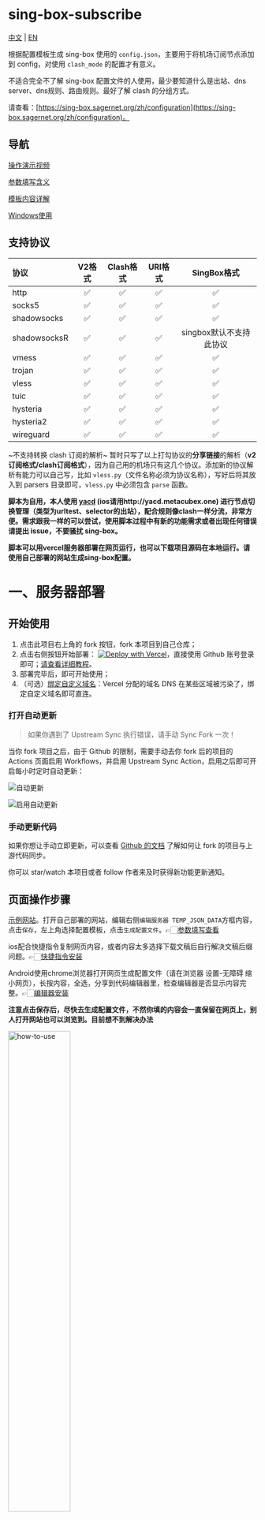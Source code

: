 # sing-box-subscribe

[中文](https://github.com/Toperlock/sing-box-subscribe/blob/main/README.md) | [EN](https://github.com/Toperlock/sing-box-subscribe/blob/main/instructions/README.md)

根据配置模板生成 sing-box 使用的 `config.json`，主要用于将机场订阅节点添加到 config，对使用 `clash_mode` 的配置才有意义。

不适合完全不了解 sing-box 配置文件的人使用，最少要知道什么是出站、dns server、dns规则、路由规则。最好了解 clash 的分组方式。

请查看：[https://sing-box.sagernet.org/zh/configuration](https://sing-box.sagernet.org/zh/configuration)。

## 导航

[操作演示视频](https://github.com/Toperlock/sing-box-subscribe#-%E5%8A%9F%E8%83%BD%E6%BC%94%E7%A4%BA%E8%A7%86%E9%A2%91)

[参数填写含义](https://github.com/Toperlock/sing-box-subscribe#providersjson%E6%96%87%E4%BB%B6)

[模板内容详解](https://github.com/Toperlock/sing-box-subscribe#config%E6%A8%A1%E6%9D%BF%E6%96%87%E4%BB%B6)

[Windows使用](https://github.com/Toperlock/sing-box-subscribe#windows-sing-box-%E4%BD%BF%E7%94%A8%E6%96%B9%E6%B3%95)

## 支持协议

|  协议 | V2格式 | Clash格式 | URI格式 | SingBox格式 |
|  :----  | :----: | :----: | :----: | :----: |
| http  | ✅ | ✅ | ✅ | ✅ |
| socks5  | ✅ | ✅ | ✅ | ✅ |
| shadowsocks  | ✅ | ✅ | ✅ | ✅ |
| shadowsocksR  | ✅ | ✅ | ✅ | singbox默认不支持此协议 |
| vmess  | ✅ | ✅ | ✅ | ✅ |
| trojan  | ✅ | ✅ | ✅ | ✅ |
| vless  | ✅ | ✅ | ✅ | ✅ |
| tuic  | ✅ | ✅ | ✅ | ✅ |
| hysteria  | ✅ | ✅ | ✅ | ✅ |
| hysteria2  | ✅ | ✅ | ✅ | ✅ |
| wireguard  | ✅ | ✅ | ✅ | ✅ |

~不支持转换 clash 订阅的解析~ 暂时只写了以上打勾协议的**分享链接**的解析（**v2订阅格式/clash订阅格式**），因为自己用的机场只有这几个协议。添加新的协议解析有能力可以自己写，比如 `vless.py`（文件名称必须为协议名称），写好后将其放入到 parsers 目录即可，`vless.py` 中必须包含 `parse` 函数。

**脚本为自用，本人使用 [yacd](https://yacd.metacubex.one) (ios请用http://yacd.metacubex.one) 进行节点切换管理（类型为urltest、selector的出站），配合规则像clash一样分流，非常方便。需求跟我一样的可以尝试，使用脚本过程中有新的功能需求或者出现任何错误请提出 issue，不要骚扰 sing-box。**

**脚本可以用vercel服务器部署在网页运行，也可以下载项目源码在本地运行。请使用自己部署的网站生成sing-box配置。**

# 一、服务器部署

## 开始使用

1. 点击此项目右上角的 fork 按钮，fork 本项目到自己仓库；
2. 点击右侧按钮开始部署：
   [![Deploy with Vercel](https://vercel.com/button)](https://vercel.com/new)，直接使用 Github 账号登录即可；[请查看详细教程](./docs/vercel-cn.md#如何新建项目)。
3. 部署完毕后，即可开始使用；
4. （可选）[绑定自定义域名](https://vercel.com/docs/concepts/projects/domains/add-a-domain)：Vercel 分配的域名 DNS 在某些区域被污染了，绑定自定义域名即可直连。

### 打开自动更新

> 如果你遇到了 Upstream Sync 执行错误，请手动 Sync Fork 一次！

当你 fork 项目之后，由于 Github 的限制，需要手动去你 fork 后的项目的 Actions 页面启用 Workflows，并启用 Upstream Sync Action，启用之后即可开启每小时定时自动更新：

![自动更新](https://github.com/Toperlock/ChatGPT-Next-Web/raw/main/docs/images/enable-actions.jpg)

![启用自动更新](https://github.com/Toperlock/ChatGPT-Next-Web/raw/main/docs/images/enable-actions-sync.jpg)

### 手动更新代码

如果你想让手动立即更新，可以查看 [Github 的文档](https://docs.github.com/en/pull-requests/collaborating-with-pull-requests/working-with-forks/syncing-a-fork) 了解如何让 fork 的项目与上游代码同步。

你可以 star/watch 本项目或者 follow 作者来及时获得新功能更新通知。

## 页面操作步骤

[示例网站](https://sing-box-subscribe.vercel.app/)。打开自己部署的网站，编辑右侧`编辑服务器 TEMP_JSON_DATA`方框内容，点击`保存`，左上角选择配置模板，点击`生成配置文件`。👉🏻[参数填写查看](https://github.com/Toperlock/sing-box-subscribe#providersjson%E6%96%87%E4%BB%B6)

ios配合快捷指令复制网页内容，或者内容太多选择下载文稿后自行解决文稿后缀问题。👉🏻[快捷指令安装](https://www.icloud.com/shortcuts/75fd371e0aa8438a89f715238a21ee68)

Android使用chrome浏览器打开网页生成配置文件（请在浏览器 设置-无障碍 缩小网页），长按内容，全选，分享到代码编辑器里，检查编辑器是否显示内容完整。👉🏻[编辑器安装](https://mt2.cn/download/)

**注意点击保存后，尽快去生成配置文件，不然你填的内容会一直保留在网页上，别人打开网站也可以浏览到。目前想不到解决办法**

<div align="left">
  <img src="https://github.com/Toperlock/sing-box-subscribe/assets/86833913/95a79758-245b-4806-a483-b2993db7e62e" alt="how-to-use" width="50%" />
</div>

## 🎬 功能演示视频

<div align="center">
   
**网页解析通用订阅链接(v2/clash/sing-box)**

https://github.com/Toperlock/sing-box-subscribe/assets/86833913/9b3c006d-d554-435b-99c9-b28d4ccaad74

**网页批量解析URI**

https://github.com/Toperlock/sing-box-subscribe/assets/86833913/88b0fa0e-b732-4018-8003-21f1a65586a9

**安卓谷歌浏览器页面缩小**

https://github.com/Toperlock/sing-box-subscribe/assets/86833913/f534503c-ed3f-4d67-8302-d498cc3fc805

**本地解析通用订阅链接(v2/clash/sing-box)**

https://github.com/Toperlock/sing-box-subscribe/assets/86833913/1249bb6a-54e4-44ef-9eb2-6057108bc337

**本地批量解析URI**

https://github.com/Toperlock/sing-box-subscribe/assets/86833913/f88b392c-ea81-4460-b8af-00fe879affb0

</div>

# 二、本地安装
### PC安装3.10及以上的[python](https://www.python.org/)版本，注意安装步骤里把python添加到系统环境变量（google安装步骤）

<div align="left">
  <img src="https://github.com/Toperlock/sing-box-subscribe/assets/86833913/f387322b-a602-40df-b3b6-95561329f2f8" alt="install" width="60%" />
</div>

### 在终端输入下面指令安装依赖（Mac把pip改为pip3）：

```
pip install requests paramiko scp chardet Flask PyYAML ruamel.yaml
```

<div align="left">
  <img src="https://github.com/Toperlock/sing-box-subscribe/assets/86833913/0fc03b49-4c57-4ef3-a4fc-044c1a108d75" alt="install" width="60%" />
</div>

### 下载这个 `sing-box-subscribe` 项目，打开终端进入当前项目路径（可以直接在文件路径输入`cmd`）

<div align="left">
  <img src="https://github.com/Toperlock/sing-box-subscribe/assets/86833913/73f05ba8-105c-4f10-8e6c-16e27f26c084" alt="run" width="60%" />
</div>

### 把订阅链接放到 `providers.json` ，编辑好 `config_template_groups_tun.json` 模板使用下面的命令运行脚本：

```
python main.py
```

### 使用过程中提示python没有模块就安装对应的模块，例如下面提示就输入指令（Mac把pip改为pip3）：

```
pip install chardet
```
<div align="left">
  <img src="https://github.com/Toperlock/sing-box-subscribe/assets/86833913/1762db84-23f5-4cbd-a9d1-df3ca253396c" alt="install" width="60%" />
</div>

windows系统建议将命令添加到批处理程序运行。

使用前先编辑 `providers.json` 文件以及 config_template 目录下的 `.json` 模板文件。

已内置懒人 `config_template_groups_tun` 文件，请在模板里修改筛选节点
* 实现 `Openai` 分流
* 实现 `Google` 分流
* 实现 `Telegram` 分流
* 实现 `Twitter` 分流
* 实现 `Facebook` 分流
* 实现 `Amazon` 分流
* 实现 `Apple` 分流
* 实现 `Microsoft` 分流
* 实现 `Game` 分流
* 实现 `Bilibili` 分流
* 实现 `Youtube` 分流
* 实现 `Netflix` 分流
* 实现 `Hbo` 分流
* 实现 `Disney` 分流
* 实现 `Prime Video` 分流

# providers.json文件
在这个文件中添加订阅链接，以及基础设置。
```json
{
    "subscribes":[
        {
            "url": "订阅地址",
            "tag": "机场1",
            "enabled": true,
            "emoji": 1,
            "prefix": "",
            "User-Agent":"clashmeta"
        },
        {
            "url": "订阅地址",
            "tag": "机场2",
            "enabled": false,
            "emoji": 0,
            "prefix": "❤️机场前缀 - ",
            "User-Agent":"clashmeta"
        }
    ],
    "auto_set_outbounds_dns":{
        "proxy": "",
        "direct": ""
    },
    "save_config_path": "./config.json",
    "auto_backup": false,
    "exlude_protocol": "ssr"
    "Only-nodes": false
}
```
- `url`：必须。

> 支持机场普通的v2订阅链接（**内容为base64编码**）

> 支持机场clash订阅链接

> 支持机场sing-box订阅链接

> 本地文件路径（**内容为URI的链接**）
       
      本地文件比如txt文件，需要在文件中每行一个添加单节点分享链接，比如 `ss://` 开头（非订阅链接）。

      本地文件需要保存到相同盘符，本地路径格式： `/Desktop/sing-box-subscribe/xx.txt` 或者是与 `main.py` 相同文件夹里相对路径格式： `./xx.txt`。

- `tag`：必须。

> config 模板里填上此处写的tag才能添加此订阅。此处的 `"机场1"` 对应 config 模板中的 `"{机场1}"` 具体使用方法可以查看下方的 config 模板部分。

<details>
      <summary>tag截图参考</summary>
      
<div align="left">
<img src="https://github.com/Toperlock/sing-box-subscribe/assets/86833913/b8673073-7160-429f-9ced-3eae7925036e" alt="download" width="65%" />
</div>

</details>
      
- `enabled`：非必需。**将其设置为 false 时，此订阅会被忽略**。

- `emoji`：非必需。**将其设置为 false 或 0 时，节点名称不会添加国旗emoji**。

- `prefix`：非必需。设置自定义前缀，前缀会添加到对应节点名称前。如果没有设置，则不添加前缀。

- `User-Agent`：非必需。可以自定义UA，比如设置UA为"clash.meta"，或者"sing-box"

<details>
      <summary>prefix效果参考</summary>
      
![Snipaste_2023-05-02_12-53-27](https://user-images.githubusercontent.com/21310130/235582317-6bb3d0a6-916f-445f-999b-f17b3db41eea.png)

</details>

- `auto_set_outbounds_dns`：非必需。
> 包含 `proxy` 和 `direct` 设置项。

> `proxy` 和 `direct` 应该设置为 config 模板文件中存在的 `dns server` 的 `tag`。

> 设置此项后，脚本会自动适配 路由规则 到 dns 规则。

> 将路由规则中 `direct` 出站 的 `dns server` 设置为选项中指定的 `direct` 出站。

> 将路由规则中需要代理的 出站 设置为对应的 `proxy` 出站，脚本会自动创建对应出站的 `dns server`，以 `proxy` 设置项指定的 `dns server` 为模板。
 
- `save_config_path`：必需。设置生成的配置文件路径。
 
- `auto_backup`：非必需。
> 设置为 true 时，脚本会将当前使用的sing-box配置文件更名为 `原文件名称.当前时间.bak` 进行备份，避免生成错误的配置文件后无法挽回。
 
- `exlude_protocol`：非必需。
> 设置不解析的协议，多个使用英文逗号分隔，比如ssr,vmess。

> 使用此设置中的协议的分享链接会被忽略。

> sing-box release中的程序没有支持ssr（需要自己添加参数构建），所以此设置可能有用。

- `Only-nodes`：非必需。
> 将其设置为 true 或 1 时，只输出订阅链接 sing-box 格式的节点信息

# config模板文件
脚本会在 config_template 目录下查找 json 模板文件，脚本运行时可以选择使用的模板文件。

比如目录下存在 `tun.json` 和 `socks.json` 两个模板文件。

![Snipaste_2023-03-24_22-16-49](https://user-images.githubusercontent.com/21310130/227548643-ffbf3825-9304-4df7-9b65-82a935227aef.png)

脚本不会检查模板文件的正确性，模板文件不正确会出现错误并无法运行脚本。目录下自带有模板，根据需要修改。

模板文件基本等同于 sing-box config，不过有一些新的参数，比如 `{all}`、`{机场tag}`、`filter`，所有参数仅在 `clash_mode` 的出站方式下才会生效，出站类型为 `urltest`、`selector`。
```json
{
  "tag":"proxy",
  "type":"selector",
  "outbounds":[
    "auto",
    "{all}"//所有订阅所有节点添加到此标记所在位置
  ],
  "filter":[
    //此条过滤将会删除 机场1 中包含 ˣ² 的节点
    {"action":"exlude","keywords":["ˣ²"],"for":["机场1"]}
  ]
},
{
  "tag":"netflix",
  "type":"selector",
  "outbounds":[
    "{机场1}",//订阅tag为 机场1 的节点将添加到此标记所在位置
    "{机场2}"//订阅tag为 机场2 的节点将添加到此标记所在位置
  ],
  "filter":[
    //如果机场1，机场2有节点 sg、新加坡、tw、台湾，他们共同组成 netflix 组
    {"action":"include","keywords":["sg","新加坡","tw","台湾"]},
    //for里面设置为机场1，代表此条规则只对机场1起作用
    {"action":"exlude","keywords":["ˣ²"],"for":["机场1"]}
    //执行完第二个规则后 netflix 组将机场1 中包含 ˣ² 的节点删掉
  ]
}
```
- `{all}`：表示所有订阅中的所有节点。脚本会将所有节点添加到有此标识的 `outbounds` 中。

- `{机场tag}`：在 `providers.json` 中设置的机场 `tag` 可以用于此处，代表此订阅中的所有节点。

- `filter`：非必需。节点过滤，为一个数组对象，可以添加任意条规则，格式为:
```json
"filter":[
    {"action":"include","keywords":["保留关键字1","保留关键字2"]},
    {"action":"exlude","keywords":["排除关键字1","排除关键字2"],"for":["机场1tag","机场2tag"]}
  ]
```
- **关键字大小写敏感**

- `include`：后面添加要保留的关键字，名称中包含这些关键字的节点都将被保留，其他节点会被删除。

- `exlude`：后面添加要排除的关键字，名称中包含这些关键字的节点都将被删除，其他节点会被保留。

- `for`：非必需。设置机场 `tag`，可以多个，表示此规则只对指定的机场起作用，其他机场会忽略这个规则。

多个规则会按顺序执行过滤。

# Windows sing-box 使用方法

1. 下载Windows客户端程序[sing-box-windows-amd64.zip](https://github.com/SagerNet/sing-box/releases)。
2. 新建一个 `.bat` 批处理文件，内容为 `start /min sing-box.exe run`。
3. 参考[客户端配置](https://github.com/chika0801/sing-box-examples/blob/main/Tun/config_client_windows.json)示例，按需修改后将文件名改为 **config.json**，与 **sing-box.exe**，批处理文件放在同一文件夹里。
4. 右键点击 **sing-box.exe** 选择属性，选择兼容性，选择以管理员身份运行此程序，确定。
5. 运行批处理文件，在弹出的用户账户控制对话框中，选择是。

## 隐藏Windows运行sing-box弹出的cmd窗口

> 使用WinSW把sing-box.exe设置成Windows服务，[WinSW教程](https://blog.xuven.xyz/post/WinSW/)

> XML配置文件修改
```xml
<service>
  <id>sing-box</id>
  <name>sing-box</name>
  <description>sing-box Service</description>
  <executable>./sing-box.exe</executable>
  <log mode="reset"></log>
  <arguments>run</arguments>
</service>
```
<details>
      <summary>Windows sing-box 文件夹内容</summary>
 
<div align="left">
  <img src="https://github.com/Toperlock/sing-box-subscribe/assets/86833913/c6a815bf-b542-43c6-aeb6-84020586a1f1" alt="download" width="50%" />
</div>

</details>

<details>
      <summary><b>效果参考</b></summary>

具体效果根据个人的出站及规则设置决定。

<div align="left">
  <img src="https://user-images.githubusercontent.com/21310130/227577941-01c80cfc-1cd9-4f95-a709-f5442a2a2058.png" alt="download" width="50%" />
  <img src="https://user-images.githubusercontent.com/21310130/227577968-6747c7aa-db61-4f6c-b7cc-e3802e34cc3d.png" alt="download" width="50%" />
  <img src="https://github.com/Toperlock/sing-box-subscribe/assets/86833913/955968d7-98e7-4bd2-a582-02576877dba1" alt="download" width="50%" />
  <img src="https://github.com/Toperlock/sing-box-subscribe/assets/86833913/9e7c35ff-c6c4-46c4-a74b-624ff72c17ea" alt="download" width="50%" />
</div>

</details>

# 感谢
- [一佬](https://github.com/xream)
- [sing-box](https://github.com/SagerNet/sing-box)
- [yacd](https://github.com/haishanh/yacd)
- [clash](https://github.com/Dreamacro/clash)
- [sing-box-examples@chika0801](https://github.com/chika0801/sing-box-examples)

部分协议解析参考了[convert2clash](https://github.com/waited33/convert2clash)

部分clash2v2ray参考了[clash2base64](https://github.com/yuanyiwei/toys/blob/master/DEPRECATED/clash/clash2base64.py)

同步代码参考了[ChatGPT-Next-Web](https://github.com/Yidadaa/ChatGPT-Next-Web)

感谢@SayRad的越南翻译
